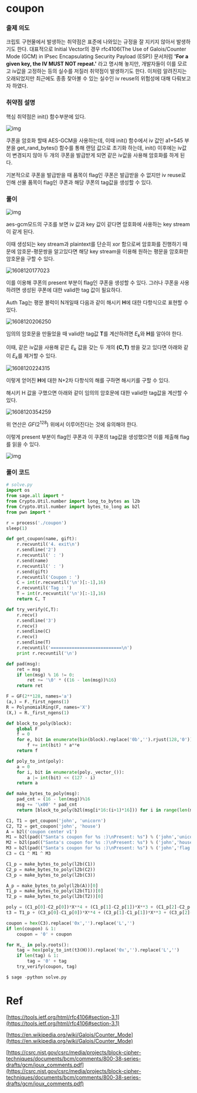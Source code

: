 # coupon

### 출제 의도

크립토 구현물에서 발생하는 취약점은 표준에 나와있는 규정을 잘 지키지 않아서 발생하기도 한다. 대표적으로 Initial Vector의 경우 rfc4106(The Use of Galois/Counter Mode (GCM) in IPsec Encapsulating Security Payload (ESP)) 문서처럼 **'For a given key, the IV MUST NOT repeat.'** 라고 명시해 놓지만, 개발자들이 이를 모르고 iv값을 고정하는 등의 실수를 저질러 취약점이 발생하기도 한다. 이처럼 알려진지는 오래되었지만 최근에도 종종 찾아볼 수 있는 실수인 iv reuse의 위험성에 대해 다뤄보고자 하였다.

### 취약점 설명

핵심 취약점은 init() 함수부분에 있다.

![img](./README.assets/Untitled-1608120289794.png) 

쿠폰을 암호화 할때 AES-GCM을 사용하는데, 이때 init() 함수에서 iv 값인 a1+545 부분을 get_rand_bytes() 함수를 통해 랜덤 값으로 초기화 하는데, init() 이후에는 iv값이 변경되지 않아 두 개의 쿠폰을 발급받게 되면 같은 iv값을 사용해 암호화를 하게 된다. 

기본적으로 쿠폰을 발급받을 때 품목이 flag인 쿠폰은 발급받을 수 없지만 iv reuse로 인해 선물 품목이 flag인 쿠폰과 해당 쿠폰의 tag값을 생성할 수 있다.

### 풀이

![img](./README.assets/Untitled.png) 

aes-gcm모드의 구조를 보면 iv 값과 key 값이 같다면 암호화에 사용하는 key stream이 같게 된다. 

이때 생성되는 key stream과 plaintext를 단순히 xor 함으로써 암호화를 진행하기 때문에 암호문-평문쌍을 알고있다면 해당 key stream을 이용해 원하는 평문을 암호화한 암호문을 구할 수 있다.

![1608120177023](./README.assets/1608120177023.png)

이를 이용해 쿠폰의 present 부분이 flag인 쿠폰을 생성할 수 있다. 그러나 쿠폰을 사용하려면 생성된 쿠폰에 대한 valid한 tag 값이 필요하다.

Auth Tag는 평문 블럭이 N개일때 다음과 같이 해시키 **H**에 대한 다항식으로 표현할 수 있다.

![1608120206250](./README.assets/1608120206250.png)

임의의 암호문을 만들었을 때 valid한 tag값 **T**를 계산하려면 $E_k$와 **H**를 알아야 한다. 

이때, 같은 iv값을 사용해 같은 $E_k$ 값을 갖는 두 개의 **(C,T)** 쌍을 갖고 있다면 아래와 같이  $E_k$를 제거할 수 있다.

![1608120224315](./README.assets/1608120224315.png)

이렇게 얻어진 **H**에 대한 N+2차 다항식의 해를 구하면 해시키를 구할 수 있다.

해시키 H 값을 구했으면 아래와 같이 임의의 암호문에 대한 valid한 tag값을 계산할 수 있다.

![1608120354259](./README.assets/1608120354259.png)

위 연산은 $GF(2^{128})$ 위에서 이루어진다는 것에 유의해야 한다.

이렇게 present 부분이 flag인 쿠폰과 이 쿠폰의 tag값을 생성했으면 이를 제출해 flag를 읽을 수 있다.

![img](./README.assets/Untitled-1608120384634.png) 

### 풀이 코드

```python
# solve.py
import os
from sage.all import *
from Crypto.Util.number import long_to_bytes as l2b
from Crypto.Util.number import bytes_to_long as b2l
from pwn import *

r = process('./coupon')
sleep(1)

def get_coupon(name, gift):
    r.recvuntil('4. exit\n')
    r.sendline('2')
    r.recvuntil(' : ')
    r.send(name)
    r.recvuntil(' : ')
    r.send(gift)
    r.recvuntil('Coupon : ')
    C = int(r.recvuntil('\n')[:-1],16)
    r.recvuntil('Tag : ')
    T = int(r.recvuntil('\n')[:-1],16)
    return C, T

def try_verify(C,T):
    r.recv()
    r.sendline('3')
    r.recv()
    r.sendline(C)
    r.recv()
    r.sendline(T)
    r.recvuntil('===========================\n')
    print r.recvuntil('\n')

def pad(msg):
    ret = msg
    if len(msg) % 16 != 0:
        ret += '\0' * ((16 - len(msg))%16)
    return ret

F = GF(2**128, names='a')
(a,) = F._first_ngens(1)
R = PolynomialRing(F, names='X')
(X,) = R._first_ngens(1)

def block_to_poly(block):
    global F
    f = 0
    for e, bit in enumerate(bin(block).replace('0b','').rjust(128,'0')):
        f += int(bit) * a**e
    return f

def poly_to_int(poly):
    a = 0
    for i, bit in enumerate(poly._vector_()):
        a |= int(bit) << (127 - i)
    return a

def make_bytes_to_poly(msg):
    pad_cnt = (16 - len(msg))%16
    msg += '\x00' * pad_cnt
    return [block_to_poly(b2l(msg[i*16:(i+1)*16])) for i in range(len(msg)/16)]

C1, T1 = get_coupon('john', 'unicorn')
C2, T2 = get_coupon('john', 'house')
A = b2l('coupon center v1')
M1 = b2l(pad(("Santa's coupon for %s :)\nPresent: %s") % ('john','unicorn')))
M2 = b2l(pad(("Santa's coupon for %s :)\nPresent: %s") % ('john','house')))
M3 = b2l(pad(("Santa's coupon for %s :)\nPresent: %s") % ('john','flag')))
C3 = C1 ^ M1 ^ M3

C1_p = make_bytes_to_poly(l2b(C1))
C2_p = make_bytes_to_poly(l2b(C2))
C3_p = make_bytes_to_poly(l2b(C3))

A_p = make_bytes_to_poly(l2b(A))[0]
T1_p = make_bytes_to_poly(l2b(T1))[0]
T2_p = make_bytes_to_poly(l2b(T2))[0]

poly = (C1_p[0]-C2_p[0])*X**4 + (C1_p[1]-C2_p[1])*X**3 + (C1_p[2]-C2_p[2])*X**2 + (T1_p-T2_p)
t3 = T1_p + (C3_p[0]-C1_p[0])*X**4 + (C3_p[1]-C1_p[1])*X**3 + (C3_p[2]-C1_p[2])*X**2

coupon = hex(C3).replace('0x','').replace('L','')
if len(coupon) & 1:
    coupon = '0' + coupon

for H,_ in poly.roots():
    tag = hex(poly_to_int(t3(H))).replace('0x','').replace('L','')
    if len(tag) & 1:
        tag = '0' + tag
    try_verify(coupon, tag)
```

```python
$ sage -python solve.py
```

# Ref

[https://tools.ietf.org/html/rfc4106#section-3.1](https://tools.ietf.org/html/rfc4106#section-3.1)

[https://en.wikipedia.org/wiki/Galois/Counter_Mode](https://en.wikipedia.org/wiki/Galois/Counter_Mode)

[https://csrc.nist.gov/csrc/media/projects/block-cipher-techniques/documents/bcm/comments/800-38-series-drafts/gcm/joux_comments.pdf](https://csrc.nist.gov/csrc/media/projects/block-cipher-techniques/documents/bcm/comments/800-38-series-drafts/gcm/joux_comments.pdf)

